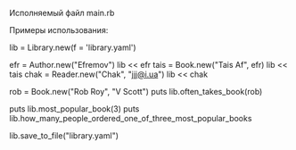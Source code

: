 Исполняемый файл main.rb

Примеры использования:

lib = Library.new(f = 'library.yaml')

efr = Author.new("Efremov")
lib << efr
tais = Book.new("Tais Af", efr)
lib << tais
chak = Reader.new("Chak", "jjj@i.ua")
lib << chak

rob = Book.new("Rob Roy", "V Scott")
puts lib.often_takes_book(rob)

puts lib.most_popular_book(3)
puts lib.how_many_people_ordered_one_of_three_most_popular_books


lib.save_to_file("library.yaml")
